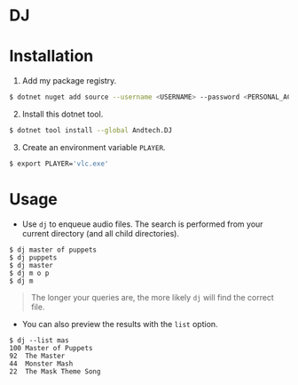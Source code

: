 # DJ

# Installation
1. Add my package registry.
```bash
$ dotnet nuget add source --username <USERNAME> --password <PERSONAL_ACCESS_TOKEN> --store-password-in-clear-text --name github/AndrewMJordan "https://nuget.pkg.github.com/AndrewMJordan/index.json"
```

2. Install this dotnet tool.
```bash
$ dotnet tool install --global Andtech.DJ
```

3. Create an environment variable `PLAYER`.
```bash
$ export PLAYER='vlc.exe'
```

# Usage
* Use `dj` to enqueue audio files. The search is performed from your current directory (and all child directories).

```
$ dj master of puppets
$ dj puppets
$ dj master
$ dj m o p
$ dj m
```

> The longer your queries are, the more likely `dj` will find the correct file.

* You can also preview the results with the `list` option.

```
$ dj --list mas
100 Master of Puppets
92  The Master
44  Monster Mash
22  The Mask Theme Song
```
